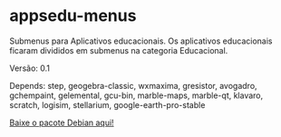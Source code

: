 # appsedu-menus

Submenus para Aplicativos educacionais.
Os aplicativos educacionais ficaram divididos em submenus na categoria Educacional.

Versão: 0.1

Depends: step, geogebra-classic, wxmaxima, gresistor, avogadro, gchempaint, gelemental, gcu-bin, marble-maps, marble-qt, klavaro, scratch, logisim, stellarium, google-earth-pro-stable

[Baixe o pacote Debian aqui!](https://drive.google.com/open?id=1o7lHjKn2oa4qmEMobmMIk6tjJ4Zrq2bO)